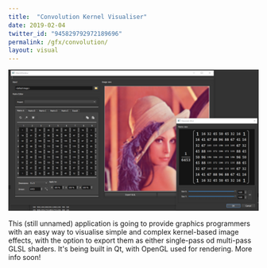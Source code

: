```yaml
---
title:  "Convolution Kernel Visualiser"
date: 2019-02-04
twitter_id: "945829792972189696"
permalink: /gfx/convolution/
layout: visual
---
```

<a href="/assets/img/convolution.png" title="The interface"><img src="/assets/img/convolution.png"></a>

This (still unnamed) application is going to provide graphics programmers with an easy way to visualise simple and complex kernel-based image effects, with the option to export them as either single-pass od multi-pass GLSL shaders. It's being built in Qt, with OpenGL used for rendering. More info soon!
